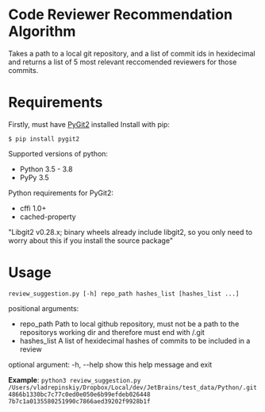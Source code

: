 # Code Reviewer Recommendation Algorithm

Takes a path to a local git repository, and a list of commit ids in hexidecimal and returns a list of 5 most relevant reccomended reviewers for those commits. 

# Requirements

Firstly, must have [PyGit2](https://www.pygit2.org/install.html) installed
Install with pip:

`$ pip install pygit2`

Supported versions of python:

* Python 3.5 - 3.8
* PyPy 3.5

Python requirements for PyGit2:

* cffi 1.0+
* cached-property

"Libgit2 v0.28.x; binary wheels already include libgit2, so you only need to worry about this if you install the source package"

# Usage 

`review_suggestion.py [-h] repo_path hashes_list [hashes_list ...]`

positional arguments: 
* repo_path Path to local github repository, must not be a path to the repositorys working dir and therefore must end with /.git 
* hashes_list A list of hexidecimal hashes of commits to be included in a review

optional argument: -h, --help show this help message and exit

**Example**: `python3 review_suggestion.py /Users/vladrepinskiy/Dropbox/Local/dev/JetBrains/test_data/Python/.git 4866b1330bc7c77c0ed0e050e6b99efdeb026448 7b7c1a0135580251990c7866aed39202f9928b1f`